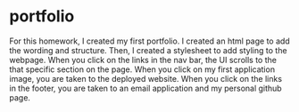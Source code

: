 # portfolio
<!-- Description -->
For this homework, I created my first portfolio. I created an html page to add the wording and structure. Then, I created a stylesheet to add styling to the webpage. When you click on the links in the nav bar, the UI scrolls to the that specific section on the page. When you click on my first application image, you are taken to the deployed website. When you click on the links in the footer, you are taken to an email application and my personal github page. 

<!-- Screenshot -->

<!-- Link to deployed web page -->